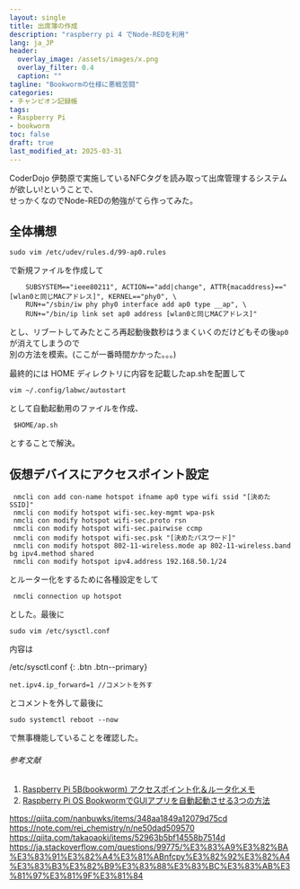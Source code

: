 ```yaml
---
layout: single
title: 出席簿の作成
description: "raspberry pi 4 でNode-REDを利用"
lang: ja_JP
header:
  overlay_image: /assets/images/x.png
  overlay_filter: 0.4
  caption: ""
tagline: "Bookwormの仕様に悪戦苦闘"
categories: 
- チャンピオン記録帳
tags:
- Raspberry Pi
- bookworm 
toc: false
draft: true
last_modified_at: 2025-03-31
---
```


CoderDojo 伊勢原で実施しているNFCタグを読み取って出席管理するシステムが欲しい!ということで、  
せっかくなのでNode-REDの勉強がてら作ってみた。

## 全体構想



```
sudo vim /etc/udev/rules.d/99-ap0.rules
```

で新規ファイルを作成して

```
    SUBSYSTEM=="ieee80211", ACTION=="add|change", ATTR{macaddress}=="[wlan0と同じMACアドレス]", KERNEL=="phy0", \
    RUN+="/sbin/iw phy phy0 interface add ap0 type __ap", \
    RUN+="/bin/ip link set ap0 address [wlan0と同じMACアドレス]"
```

とし、リブートしてみたところ再起動後数秒はうまくいくのだけどもその後`ap0`が消えてしまうので  
別の方法を模索。(ここが一番時間かかった。。。)

最終的には  HOME ディレクトリに内容を記載したap.shを配置して

```
vim ~/.config/labwc/autostart
```
として自動起動用のファイルを作成、

```
 $HOME/ap.sh
```

とすることで解決。

## 仮想デバイスにアクセスポイント設定

```
 nmcli con add con-name hotspot ifname ap0 type wifi ssid "[決めたSSID]"
 nmcli con modify hotspot wifi-sec.key-mgmt wpa-psk
 nmcli con modify hotspot wifi-sec.proto rsn
 nmcli con modify hotspot wifi-sec.pairwise ccmp
 nmcli con modify hotspot wifi-sec.psk "[決めたパスワード]"
 nmcli con modify hotspot 802-11-wireless.mode ap 802-11-wireless.band bg ipv4.method shared
 nmcli con modify hotspot ipv4.address 192.168.50.1/24
```

とルーター化をするために各種設定をして  

```
 nmcli connection up hotspot
```

とした。最後に  

```
sudo vim /etc/sysctl.conf
```

内容は  

/etc/sysctl.conf
{: .btn .btn--primary}

```
net.ipv4.ip_forward=1 //コメントを外す
```

とコメントを外して最後に  

```
sudo systemctl reboot --now
```

で無事機能していることを確認した。

###### 参考文献
1. [Raspberry Pi 5B(bookworm) アクセスポイント化＆ルータ化メモ](https://qiita.com/d-ebi/items/2b8e6113690f24487c3e)  
2. [Raspberry Pi OS BookwormでGUIアプリを自動起動させる3つの方法](https://qiita.com/mao172/items/4014ae9d8e1252ddde86)

https://qiita.com/nanbuwks/items/348aa1849a12079d75cd
https://note.com/rei_chemistry/n/ne50dad509570
https://qiita.com/takaoaoki/items/52963b5bf14558b7514d
https://ja.stackoverflow.com/questions/99775/%E3%83%A9%E3%82%BA%E3%83%91%E3%82%A4%E3%81%ABnfcpy%E3%82%92%E3%82%A4%E3%83%B3%E3%82%B9%E3%83%88%E3%83%BC%E3%83%AB%E3%81%97%E3%81%9F%E3%81%84
